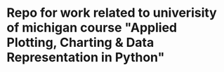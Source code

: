 # Repo for work related to univerisity of michigan course "Applied Plotting, Charting & Data Representation in Python"
